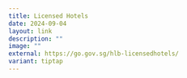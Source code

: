 ```yaml
---
title: Licensed Hotels
date: 2024-09-04
layout: link
description: ""
image: ""
external: https://go.gov.sg/hlb-licensedhotels/
variant: tiptap
---
```

